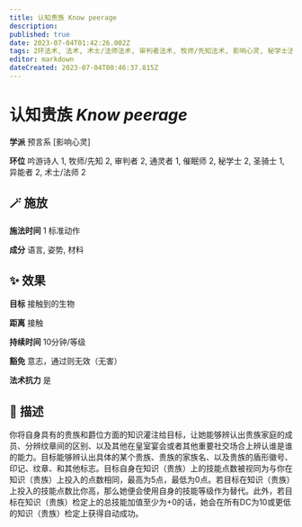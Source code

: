 ```yaml
---
title: 认知贵族 Know peerage
description: 
published: true
date: 2023-07-04T01:42:26.002Z
tags: 2环法术, 法术, 术士/法师法术, 审判者法术, 牧师/先知法术, 影响心灵, 秘学士法术, 1环法术, 吟游诗人法术, 异能者法术, 预言系, 催眠师法术, 通灵者法术, 圣骑士法术
editor: markdown
dateCreated: 2023-07-04T00:46:37.815Z
---
```


# **认知贵族** *Know peerage*

**学派** 预言系 \[影响心灵\] 

**环位** 吟游诗人 1, 牧师/先知 2, 审判者 2, 通灵者 1, 催眠师 2, 秘学士 2, 圣骑士 1, 异能者 2, 术士/法师 2

## 🪄 施放

**施法时间** 1 标准动作

**成分** 语言, 姿势, 材料

## ✨ 效果 

**目标** 接触到的生物 

**距离** 接触  

**持续时间** 10分钟/等级 

**豁免** 意志，通过则无效（无害）

**法术抗力** 是

## 📖 描述

你将自身具有的贵族和爵位方面的知识灌注给目标，让她能够辨认出贵族家庭的成员、分辨纹章间的区别、以及其他在皇室宴会或者其他重要社交场合上辨认谁是谁的能力。目标能够辨认出具体的某个贵族、贵族的家族名、以及贵族的盾形徽号、印记、纹章、和其他标志。目标自身在知识（贵族）上的技能点数被视同为与你在知识（贵族）上投入的点数相同，最高为5点，最低为0点。若目标在知识（贵族）上投入的技能点数比你高，那么她便会使用自身的技能等级作为替代。此外，若目标在知识（贵族）检定上的总技能加值至少为+0的话，她会在所有DC为10或更低的知识（贵族）检定上获得自动成功。
    